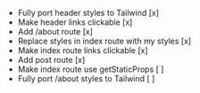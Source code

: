 - Fully port header styles to Tailwind [x]
- Make header links clickable [x]
- Add /about route [x]
- Replace styles in index route with my styles [x]
- Make index route links clickable [x]
- Add post route [x]
- Make index route use getStaticProps [ ]
- Fully port /about styles to Tailwind [ ]